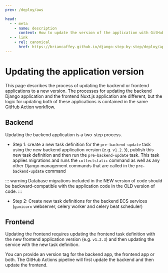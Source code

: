 ```yaml
---
prev: /deploy/aws

head:
  - - meta
    - name: description
      content: How to update the version of the application with GitHub Actions
  - - link
    - rel: canonical
      href: https://briancaffey.github.io/django-step-by-step/deploy/app
---
```


# Updating the application version

This page describes the process of updating the backend or frontend applications to a new version. The processes for updating the backend Django application and the frontend Nuxt.js application are different, but the logic for updating both of these applications is contained in the same GitHub Action workflow.

## Backend

Updating the backend application is a two-step process.

- Step 1: create a new task definition for the `pre-backend-update` task using the new backend application version (e.g. `v1.2.3`), publish this new task definition and then run the `pre-backend-update` task. This task applies migrations and runs the `collectstatic` command as well as any other Django management commands that are called in the `pre-backend-update` command

::: warning
Database migrations included in the NEW version of code should be backward-compatible with the application code in the OLD version of code.
:::

- Step 2: Create new task definitions for the backend ECS services (`gunicorn` webserver, celery worker and celery beat scheduler)

## Frontend

Updating the frontend requires updating the frontend task definition with the new frontend application version (e.g. `v1.2.3`) and then updating the service with the new task definition.

You can provide an version tag for the backend app, the frontend app or both. The GitHub Actions pipeline will first update the backend and then update the frontend.
